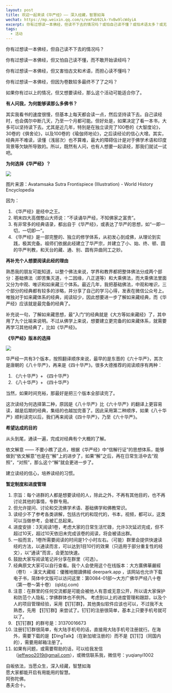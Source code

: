 ```yaml
---
layout: post
title: 欢迎一起来读《华严经》—— 深入经藏，智慧如海
wechat: https://mp.weixin.qq.com/s/exPab92Lk-YvBw9lcWdyiA
excerpt: 你有过想读一本佛经，但读不下去的情况吗？或怕自己读不懂？或怕术语太多？或无人鼓励和监督？如果你有过以上的情况，但又想要读经，那么这个活动可能就很适合你了。
tags:
  - 活动
---
```


你有过想读一本佛经，但自己读不下去的情况吗？

你有过想读一本佛经，但又怕自己读不懂，而不敢开始读经吗？

你有过想读一本佛经，但又害怕古文和术语，而担心读不懂吗？

你有过想读一本佛经，但因为卷数较多最终不了了之吗？

如果你有过以上的情况，但又想要读经，那么这个活动可能适合你了。

**有人问我，为何能够读那么多佛书？**

其实我看书的速度很慢，但基本上每天都会读一点，然后坚持读下去。自己读经时，也会偶尔中断几天，乃至一个月都可能。但好处是，如果决定了看一本书，大多可以坚持读下去。尤其是近几年，特別是在独立读完了100卷的《大智度论》，30卷的《俱舍论》，以及100卷的《瑜伽师地论》，之后读经论的信心大增。其实，经典并不难读，读懂（浅层次）也不算难，最大的障碍估计是对于佛学术语和印度背景等欠缺所导致的。所以，既然有人问，也有人想要一起读经，那我们就试一试吧。

**为何选择《华严经》？**

![](../images/2023-05-29-18-49-24.png)

图片来源：Avatamsaka Sutra Frontispiece (Illustration) - World History Encyclopedia

因为：
1. 《华严经》是经中之王。
2. 明末四大高僧憨山大师说：“不读诵华严经，不知佛家之富贵”。
3. 有非常多的经典语录，都出自于《华严经》，或表达了华严的思想，如“一即一切，一切即一”。
4. 《华严经》是一部完整的、独立的修学体系，从初发心到成佛，从理论到实践，极其完备。祖师们依据此经建立了华严宗，并建立了小、始、终、顿、圆的华严判教，和天台的藏、通、别、圆有异曲同工之妙。

**再补充个人想要阅读此经的理由**

熟悉我的朋友可能知道，以整个佛法来说，学界和教界都把整体佛法分成两个部分：基础佛法（即苦集灭道，十二因缘，八正道等）和大乘佛法，而大乘佛法里面又分为中观、唯识和如来藏三个体系。最近几年，我把基础佛法，中观和唯识，三个部分的经典都有较多的涉略，并分享了自己的学习心得，发表在微信公众号上。唯独对于如来藏体系的经典，阅读较少，因此想要进一步了解如来藏经典，而《华严经》应该就是最完备的经典了。

补充说一句，了解如来藏思想，最“入门“的经典就是《大方等如来藏经》了，其中用了九个比喻来说明。不过从佛学上来说，想要建立更完备的如来藏体系，就需要再学习其他经典了，比如《华严经》。

**《华严经》版本的选择**

![](../images/2023-05-29-18-50-28.png)

华严经一共有3个版本，按照翻译顺序来说，最早的是东晋的《六十华严》，其次是唐朝的《八十华严》，再来是《四十华严》。很多大德推荐的阅读顺序有两种：

1. 《六十华严》+ 《四十华严》
2. 《八十华严》+ 《四十华严》

当然，如果时间充裕，那最好是把三个版本全部读完了。

这次读经为何选择第二种，原因是《八十华严》比《六十华严》的翻译上更容易读，越是后期的经典，集结的也越加完善了。因此采用第二种顺序，如果《八十华严》顺利读完以后，我们再来阅读《四十华严》，乃至《六十华严》。

**希望达成的目的**

从头到尾，通读一遍，完成对经典有个大概的了解。

依文解意 —— 不要小瞧了这点，根据《华严经》中“信解行证”的思想体系，能够做到“依文解意”也是在“解”上的进步了，如果“解”之后，再在日常生活中去“观照”，“对照”，那么这个“解”就会更进一步了。

建立读经的信心，培养读经的习惯。

**暂定制度和进度管理**

1. 宗旨：每个进群的人都是想要读经的人，除此之外，不再有其他目的，也不再讨论其他的事情，专群专用。
2. 但允许提问、讨论和交流佛学术语、基础佛学和佛教常识。
3. 读经少不了参考各类讲解，包括古代的和现代的，书本，视频，都可以，这类可以当做参考，会被汇总起来。
4. 进度安排：3天阅读1卷，考虑大家的日常生活忙碌，允许3次延迟完成，但不超过10天，超过10天依旧未完成该卷的阅读，将会被请出群。
5. 一般而言，1卷所需要阅读的时间是1个小时左右。（可能）群里会提供快速读经的方法，以通读而言，可以达到1目10行的效果（只适用于部分重复性的经文），以“通读”而言，会更加快速。
6. 鼓励大家写阅读笔记并分享在群里（可选）。
7. 经典原文大家可以自行查看。我个人会使用这个在线版本：大方廣佛華嚴經（卷1） - 漢文大藏經：優雅地閱讀佛經 deerpark.app ，该网站也允许下载电子书，简体中文版可以访问这里：第0084-01部～大方广佛华严经八十卷（第一卷～第十卷） (qldzj.com) 
8. 注意：在群里的任何交流都是可能会被他人有意或无意公开，所以请大家保护和防范个人隐私；学佛群体也不例外。
考虑到以上的进度管理和跟踪，以及个人的项目管理经验，采用【钉钉群】，其他类似软件应该也可以，不过我不太熟悉，先用 【钉钉群】来尝试了。钉钉的注册很简单，基本上只要手机号就可以了。
  1. 【钉钉群】的群号是：31370016673
  2. 注册钉钉群很简单，有大陆手机号的话，直接用大陆手机号注册就行。在海外，需要下载的是【DingTalk】（在新加坡注册的）而不是【钉钉】（同国内的），需要用邮箱注册了。
9. 如果有问题，或需要帮助的话，可以给我发信 （jeffwoo2019@gmail.com），或微信联系我，微信号：yuqianyi1002

自皈依法，当愿众生，深入经藏，智慧如海<br/>
愿大家都能开启有用能用的智慧。<br/>
阿弥陀佛。<br/>
愚夫合十。
